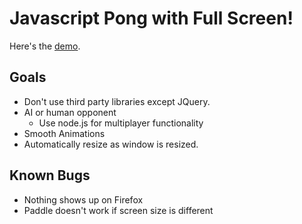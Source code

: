 Javascript Pong with Full Screen!
=================================

Here's the [demo](http://sunwooz.xp3.biz/ "Demo").

Goals
-----

+ Don't use third party libraries except JQuery.
+ AI or human opponent
  + Use node.js for multiplayer functionality
+ Smooth Animations
+ Automatically resize as window is resized.

Known Bugs
----------

+ Nothing shows up on Firefox
+ Paddle doesn't work if screen size is different